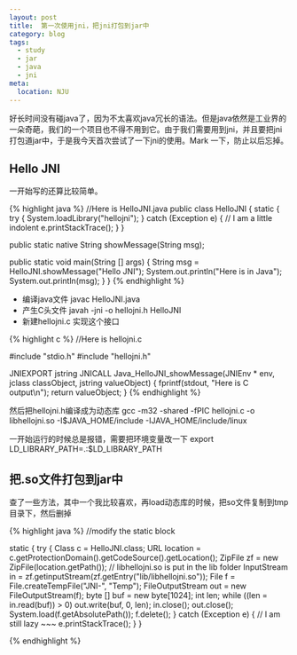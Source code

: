 ```yaml
---
layout: post
title:  第一次使用jni，把jni打包到jar中
category: blog
tags:
  - study
  - jar
  - java
  - jni
meta:
  location: NJU
---
```


好长时间没有碰java了，因为不太喜欢java冗长的语法。但是java依然是工业界的一朵奇葩，我们的一个项目也不得不用到它。由于我们需要用到jni，并且要把jni打包道jar中，于是我今天首次尝试了一下jni的使用。Mark 一下，防止以后忘掉。

Hello JNI
---------

一开始写的还算比较简单。

{% highlight java %}
//Here is HelloJNI.java
public class HelloJNI {
  static {
    try {
      System.loadLibrary("hellojni");
    } catch (Exception e) {     // I am a little indolent
      e.printStackTrace();
    }
  }

  public static native String showMessage(String msg);

  public static void main(String [] args) {
    String msg = HelloJNI.showMessage("Hello JNI");
    System.out.println("Here is in Java");
    System.out.println(msg);
  }
}
{% endhighlight %}

* 编译java文件  javac HelloJNI.java
* 产生C头文件   javah -jni -o hellojni.h HelloJNI
* 新建hellojni.c 实现这个接口

{% highlight c %}
//Here is hellojni.c

#include "stdio.h"
#include "hellojni.h"

JNIEXPORT jstring JNICALL
Java_HelloJNI_showMessage(JNIEnv * env, jclass classObject, jstring valueObject) {
  fprintf(stdout, "Here is C output\n");
  return valueObject;
}
{% endhighlight %}

然后把hellojni.h编译成为动态库
gcc -m32 -shared -fPIC hellojni.c -o libhellojni.so -I$JAVA_HOME/include -IJAVA_HOME/include/linux

一开始运行的时候总是报错，需要把环境变量改一下   export LD_LIBRARY_PATH=.:$LD_LIBRARY_PATH

把.so文件打包到jar中
-------------------

查了一些方法，其中一个我比较喜欢，再load动态库的时候，把so文件复制到tmp目录下，然后删掉

{% highlight java %}
//modify the static block

static {
  try {
    Class c = HelloJNI.class;
    URL location =
      c.getProtectionDomain().getCodeSource().getLocation();
    ZipFile zf = new ZipFile(location.getPath());
    // libhellojni.so is put in the lib folder
    InputStream in = zf.getinputStream(zf.getEntry("lib/libhellojni.so"));
    File f = File.createTempFile("JNI-", "Temp");
    FileOutputStream out = new FileOutputStream(f);
    byte [] buf = new byte[1024];
    int len;
    while ((len = in.read(buf)) > 0)
      out.write(buf, 0, len);
    in.close();
    out.close();
    System.load(f.getAbsolutePath());
    f.delete();
  } catch (Exception e) { // I am still lazy ~~~
    e.printStackTrace();
  }
}

{% endhighlight %}
